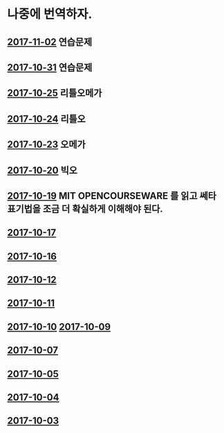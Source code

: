 # 나중에 번역하자.
## [2017-11-02](2017-11-02) 연습문제
## [2017-10-31](2017-10-31) 연습문제
## [2017-10-25](2017-10-25) 리틀오메가
## [2017-10-24](2017-10-24) 리틀오
## [2017-10-23](2017-10-23) 오메가
## [2017-10-20](2017-10-20) 빅오
## [2017-10-19](2017-10-19) MIT OPENCOURSEWARE 를 읽고 쎄타 표기법을 조금 더 확실하게 이해해야 된다.
## [2017-10-17](2017-10-17)
## [2017-10-16](2017-10-16)
## [2017-10-12](2017-10-12)
## [2017-10-11](2017-10-11)
## [2017-10-10](2017-10-10) [2017-10-09](2017-10-09)
## [2017-10-07](2017-10-07)
## [2017-10-05](2017-10-05)
## [2017-10-04](2017-10-04)
## [2017-10-03](2017-10-03)